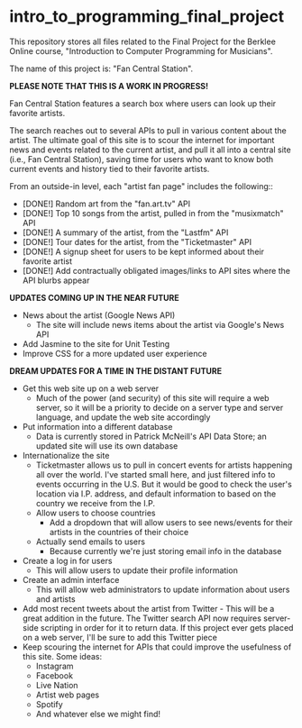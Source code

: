# intro_to_programming_final_project
This repository stores all files related to the Final Project for the Berklee Online course, "Introduction to Computer Programming for Musicians".

The name of this project is: "Fan Central Station".

**PLEASE NOTE THAT THIS IS A WORK IN PROGRESS!**

Fan Central Station features a search box where users can look up their favorite artists.

The search reaches out to several APIs to pull in various content about the artist.
The ultimate goal of this site is to scour the internet for important news and events related to the current artist, and pull it all into a central site (i.e., Fan Central Station), saving time for users who want to know both current events and history tied to their favorite artists.

From an outside-in level, each "artist fan page" includes the following::

* [DONE!] Random art from the "fan.art.tv" API
* [DONE!] Top 10 songs from the artist, pulled in from the "musixmatch" API
* [DONE!] A summary of the artist, from the "Lastfm" API
* [DONE!] Tour dates for the artist, from the "Ticketmaster" API
* [DONE!] A signup sheet for users to be kept informed about their favorite artist
* [DONE!] Add contractually obligated images/links to API sites where the API blurbs appear

**UPDATES COMING UP IN THE NEAR FUTURE**
* News about the artist (Google News API)
  - The site will include news items about the artist via Google's News API
* Add Jasmine to the site for Unit Testing
* Improve CSS for a more updated user experience

**DREAM UPDATES FOR A TIME IN THE DISTANT FUTURE**
* Get this web site up on a web server
  - Much of the power (and security) of this site will require a web server, so it will be a priority to decide on a server type and server language, and update the web site accordingly
* Put information into a different database
  - Data is currently stored in Patrick McNeill's API Data Store; an updated site will use its own database
* Internationalize the site
  - Ticketmaster allows us to pull in concert events for artists happening all over the world. I've started small here, and just filtered info to events occurring in the U.S. But it would be good to check the user's location via I.P. address, and default information to based on the country we receive from the I.P.
  * Allow users to choose countries
    - Add a dropdown that will allow users to see news/events for their artists in the countries of their choice
  * Actually send emails to users
    - Because currently we're just storing email info in the database
* Create a log in for users
  - This will allow users to update their profile information
* Create an admin interface
  - This will allow web administrators to update information about users and artists
* Add most recent tweets about the artist from Twitter
      - This will be a great addition in the future. The Twitter search API now requires server-side scripting in order for it to return data. If this project ever gets placed on a web server, I'll be sure to add this Twitter piece
* Keep scouring the internet for APIs that could improve the usefulness of this site. Some ideas:
  - Instagram
  - Facebook
  - Live Nation
  - Artist web pages
  - Spotify
  - And whatever else we might find!
